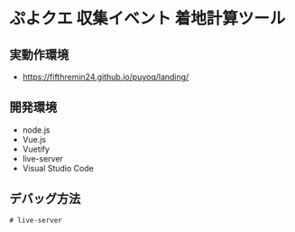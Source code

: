 # ぷよクエ 収集イベント 着地計算ツール

## 実動作環境

* https://fifthremin24.github.io/puyoq/landing/

## 開発環境

* node.js
* Vue.js
* Vuetify
* live-server
* Visual Studio Code

## デバッグ方法

```
# live-server
```
